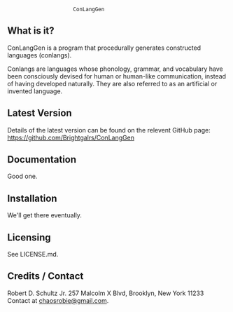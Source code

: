                          ConLangGen

What is it?
-----------

ConLangGen is a program that procedurally generates constructed languages
(conlangs).

Conlangs are languages whose phonology, grammar, and vocabulary have been
consciously devised for human or human-like communication, instead of having
developed naturally. They are also referred to as an artificial or invented
language.

Latest Version
--------------

Details of the latest version can be found on the relevent GitHub page:
https://github.com/Brightgalrs/ConLangGen

Documentation
-------------

Good one.

Installation
------------

We'll get there eventually.

Licensing
---------

See LICENSE.md.

Credits / Contact
-----------------
Robert D. Schultz Jr.
    257 Malcolm X Blvd, Brooklyn, New York 11233
    Contact at chaosrobie@gmail.com.
